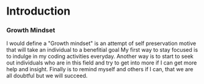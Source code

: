 # Introduction

### Growth Mindset
 I would define a "Growth mindset"  is an attempt of self preservation motive that will take an individual to a benefitial goal
 My first way to stay focused is to indulge in my  coding activities everyday.
  Another way is to start to seek out individuals who are in this field and try to get into more if I can get more help and insight.
 Finally is to remind myself and others if I can,  that we are all doubtful but we will succeed. 